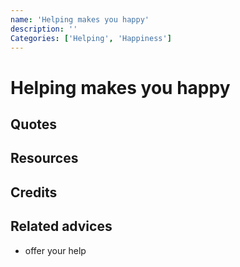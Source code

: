 ```yaml
---
name: 'Helping makes you happy'
description: ''
Categories: ['Helping', 'Happiness']
---
```

# Helping makes you happy

## Quotes

## Resources

## Credits

## Related advices

- offer your help
